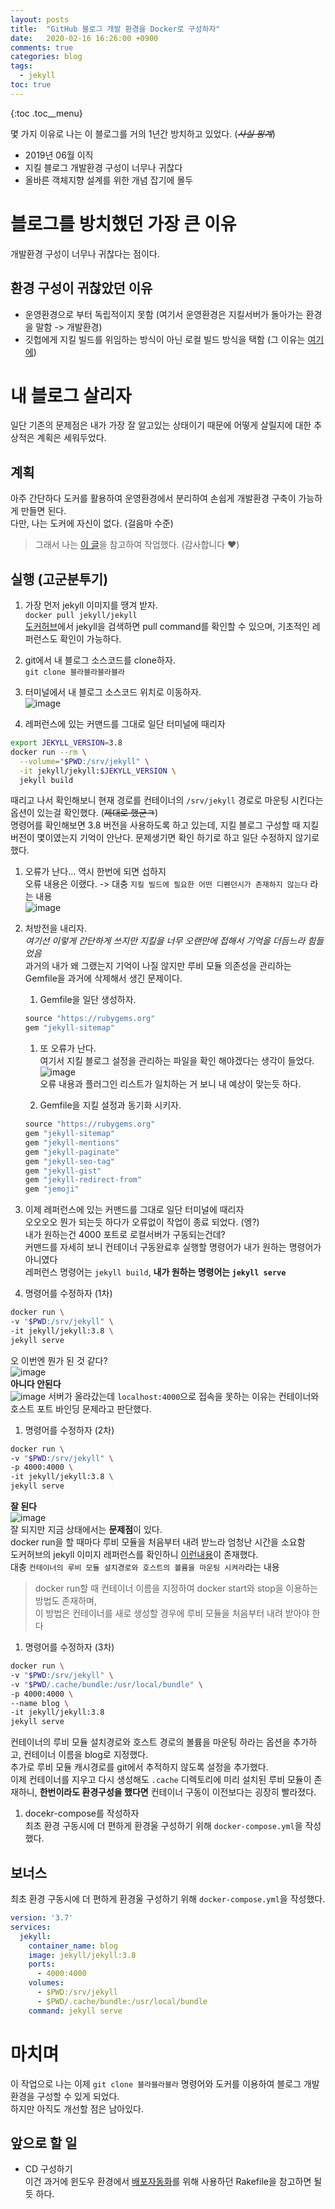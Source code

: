 ```yaml
---
layout: posts
title:  "GitHub 블로그 개발 환경을 Docker로 구성하자"
date:   2020-02-16 16:26:00 +0900
comments: true
categories: blog
tags: 
  - jekyll
toc: true
---
```


{:toc .toc__menu}

몇 가지 이유로 나는 이 블로그를 거의 1년간 방치하고 있었다. (~~*사실 핑계*~~)
- 2019년 06월 이직
- 지킬 블로그 개발환경 구성이 너무나 귀찮다
- 올바른 객체지향 설계를 위한 개념 잡기에 몰두

# 블로그를 방치했던 가장 큰 이유
개발환경 구성이 너무나 귀찮다는 점이다.

## 환경 구성이 귀찮았던 이유 
- 운영환경으로 부터 독립적이지 못함 (여기서 운영환경은 지킬서버가 돌아가는 환경을 말함 -> 개발환경)
- 깃헙에게 지킬 빌드를 위임하는 방식이 아닌 로컬 빌드 방식을 택함 (그 이유는 [여기에](https://jehuipark.github.io/blog/blog-publish))


# 내 블로그 살리자
일단 기존의 문제점은 내가 가장 잘 알고있는 상태이기 때문에 어떻게 살릴지에 대한 추상적은 계획은 세워두었다.

## 계획
아주 간단하다 도커를 활용하여 운영환경에서 분리하여 손쉽게 개발환경 구축이 가능하게 만들면 된다.  
다만, 나는 도커에 자신이 없다. (걸음마 수준)
> 그래서 나는 [이 글](https://www.44bits.io/ko/post/how-docker-image-work)을 참고하여 작업했다. (감사합니다 ❤️)

## 실행 (고군분투기)
1. 가장 먼저 jekyll 이미지를 땡겨 받자.    
`docker pull jekyll/jekyll`  
[도커허브](https://hub.docker.com)에서 jekyll을 검색하면 pull command를 확인할 수 있으며, 기초적인 레퍼런스도 확인이 가능하다.  

1. git에서 내 블로그 소스코드를 clone하자.  
`git clone 블라블라블라블라`

1. 터미널에서 내 블로그 소스코드 위치로 이동하자.  
![image](https://user-images.githubusercontent.com/25237661/74605023-56bbf180-5107-11ea-8605-3a9851342ce3.png)

1. 레퍼런스에 있는 커맨드를 그대로 일단 터미널에 때리자
``` sh
export JEKYLL_VERSION=3.8
docker run --rm \
  --volume="$PWD:/srv/jekyll" \
  -it jekyll/jekyll:$JEKYLL_VERSION \
  jekyll build
```
때리고 나서 확인해보니 현재 경로를 컨테이너의 `/srv/jekyll` 경로로 마운팅 시킨다는 옵션이 있는걸 확인했다. (~~제대로 했군ㅋ~~)  
명령어를 확인해보면 3.8 버전을 사용하도록 하고 있는데, 지킬 블로그 구성할 때 지킬 버전이 몇이였는지 기억이 안난다. 문제생기면 확인 하기로 하고 일단 수정하지 않기로 했다.  

  1. 오류가 난다... 역시 한번에 되면 섭하지  
  오류 내용은 이랬다. -> 대충 `지킬 빌드에 필요한 어떤 디펜던시가 존재하지 않는다` 라는 내용  
  ![image](https://user-images.githubusercontent.com/25237661/74605184-034aa300-5109-11ea-81dd-4cbe7e65a2c9.png)
  
  1. 처방전을 내리자.  
  *여기선 이렇게 간단하게 쓰지만 지킬을 너무 오랜만에 접해서 기억을 더듬느라 힘들었음*  
  과거의 내가 왜 그랬는지 기억이 나질 않지만 루비 모듈 의존성을 관리하는 Gemfile을 과거에 삭제해서 생긴 문제이다.  
      1. Gemfile을 일단 생성하자.  
      ```ruby
      source "https://rubygems.org"
      gem "jekyll-sitemap"
      ```

      1. 또 오류가 난다.  
      여기서 지킬 블로그 설정을 관리하는 파일을 확인 해야겠다는 생각이 들었다.   
      ![image](https://user-images.githubusercontent.com/25237661/74605336-a5b75600-510a-11ea-8fcd-f14aa01099e8.png)  
      오류 내용과 플러그인 리스트가 일치하는 거 보니 내 예상이 맞는듯 하다.

      1. Gemfile을 지킬 설정과 동기화 시키자.  
      ``` ruby
      source "https://rubygems.org"
      gem "jekyll-sitemap"
      gem "jekyll-mentions"
      gem "jekyll-paginate"
      gem "jekyll-seo-tag"
      gem "jekyll-gist"
      gem "jekyll-redirect-from"
      gem "jemoji"
      ```

  1. 이제 레퍼런스에 있는 커맨드를 그대로 일단 터미널에 때리자  
  오오오오 뭔가 되는듯 하다가 오류없이 작업이 종료 되었다. (엥?)  
  내가 원하는건 4000 포트로 로컬서버가 구동되는건데?  
  커맨드를 자세히 보니 컨테이너 구동완료후 실행할 명령어가 내가 원하는 명령어가 아니였다  
  레퍼런스 명령어는 `jekyll build`, **내가 원하는 명령어는 `jekyll serve`**
  
  1. 명령어를 수정하자 (1차)
  ``` sh
  docker run \
  -v "$PWD:/srv/jekyll" \
  -it jekyll/jekyll:3.8 \
  jekyll serve
  ```
  오 이번엔 뭔가 된 것 같다?  
  ![image](https://user-images.githubusercontent.com/25237661/74605502-e9f72600-510b-11ea-97ff-28c307d10a26.png)  
  **아니다 안된다**  
  ![image](https://user-images.githubusercontent.com/25237661/74605875-29734180-510f-11ea-9aeb-5a0e8bd001f5.png) 
  서버가 올라갔는데 `localhost:4000`으로 접속을 못하는 이유는 컨테이너와 호스트 포트 바인딩 문제라고 판단했다.

  1. 명령어를 수정하자 (2차)  
  ``` sh
  docker run \
  -v "$PWD:/srv/jekyll" \
  -p 4000:4000 \
  -it jekyll/jekyll:3.8 \
  jekyll serve
  ```
  **잘 된다**  
  ![image](https://user-images.githubusercontent.com/25237661/74605870-1c565280-510f-11ea-934d-2c695bfc4746.png)  
  잘 되지만 지금 상태에서는 **문제점**이 있다.  
  docker run을 할 때마다 루비 모듈을 처음부터 내려 받느라 엄청난 시간을 소요함  
  도커허브의 jekyll 이미지 레퍼런스를 확인하니 [이런내용](https://github.com/envygeeks/jekyll-docker/blob/master/README.md#caching)이 존재했다.  
  대충 `컨테이너의 루비 모듈 설치경로와 호스트의 볼륨을 마운팅 시켜라`라는 내용  
  > docker run할 때 컨테이너 이름을 지정하여 docker start와 stop을 이용하는 방법도 존재하며,  
  이 방법은 컨테이너를 새로 생성할 경우에 루비 모듈을 처음부터 내려 받아야 한다

  1. 명령어를 수정하자 (3차)  
  ```sh
  docker run \
  -v "$PWD:/srv/jekyll" \
  -v "$PWD/.cache/bundle:/usr/local/bundle" \
  -p 4000:4000 \
  --name blog \
  -it jekyll/jekyll:3.8 
  jekyll serve
  ```
  컨테이너의 루비 모듈 설치경로와 호스트 경로의 볼륨을 마운팅 하라는 옵션을 추가하고, 컨테이너 이름을 blog로 지정했다.  
  추가로 루비 모듈 캐시경로를 git에서 추적하지 않도록 설정을 추가했다.  
  이제 컨테이너를 지우고 다시 생성해도 `.cache` 디렉토리에 미리 설치된 루비 모듈이 존재하니, **한번이라도 환경구성을 했다면** 컨테이너 구동이 이전보다는 굉장히 빨라졌다.

  1. docekr-compose를 작성하자  
  최초 환경 구동시에 더 편하게 환경울 구성하기 위해 `docker-compose.yml`을 작성했다.  

## 보너스  
최초 환경 구동시에 더 편하게 환경울 구성하기 위해 `docker-compose.yml`을 작성했다.  
```yml
version: '3.7'
services:
  jekyll:
    container_name: blog
    image: jekyll/jekyll:3.8
    ports:
      - 4000:4000
    volumes:
      - $PWD:/srv/jekyll
      - $PWD/.cache/bundle:/usr/local/bundle
    command: jekyll serve
```

# 마치며
이 작업으로 나는 이제 `git clone 블라블라블라` 명령어와 도커를 이용하여 블로그 개발환경을 구성할 수 있게 되었다.  
하지만 아직도 개선할 점은 남아있다.
  
## 앞으로 할 일
  - CD 구성하기  
  이건 과거에 윈도우 환경에서 [배포자동화](https://jehuipark.github.io/blog/blog-publish)를 위해 사용하던 Rakefile을 참고하면 될 듯 하다.